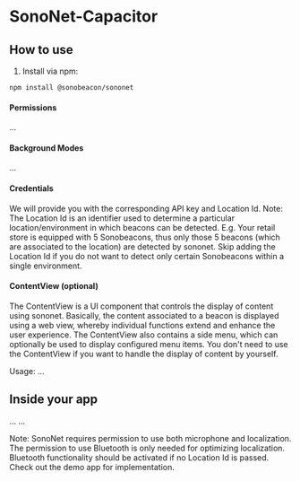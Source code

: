 # SonoNet-Capacitor


## How to use

1. Install via npm:
```
npm install @sonobeacon/sononet
```

#### Permissions
...

#### Background Modes
...

#### Credentials
We will provide you with the corresponding API key and Location Id. Note: The Location Id is an identifier used to determine a particular location/environment in which beacons can be detected. E.g. Your retail store is equipped with 5 Sonobeacons, thus only those 5 beacons (which are associated to the location) are detected by sononet. Skip adding the Location Id if you do not want to detect only certain Sonobeacons within a single environment.

#### ContentView (optional)
The ContentView is a UI component that controls the display of content using sononet. Basically, the content associated to a beacon is displayed using a web view, whereby individual functions extend and enhance the user experience.
The ContentView also contains a side menu, which can optionally be used to display configured menu items.
You don't need to use the ContentView if you want to handle the display of content by yourself.

Usage: ...


## Inside your app

...
...

Note: SonoNet requires permission to use both microphone and localization. The permission to use Bluetooth is only needed for optimizing localization. Bluetooth functionality should be activated if no Location Id is passed. Check out the demo app for implementation.
